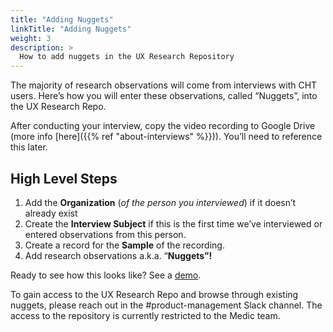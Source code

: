 ```yaml
---
title: "Adding Nuggets"
linkTitle: "Adding Nuggets"
weight: 3
description: >
  How to add nuggets in the UX Research Repository
---
```


The majority of research observations will come from interviews with CHT users. Here’s how you will enter these observations, called “Nuggets”, into the UX Research Repo.

After conducting your interview, copy the video recording to Google Drive (more info [here]({{% ref "about-interviews" %}})). You’ll need to reference this later. 

## High Level Steps

1. Add the **Organization** (*of the person you interviewed*) if it doesn’t already exist
2. Create the **Interview Subject** if this is the first time we’ve interviewed or entered observations from this person.
3. Create a record for the **Sample** of the recording.
4. Add research observations a.k.a. “**Nuggets”!** 

Ready to see how this looks like? See a [demo](https://drive.google.com/file/d/1YPXoba9gVmD7SP-X88PpJIsIVGvY86_G/view?usp=share_link).

To gain access to the UX Research Repo and browse through existing nuggets, please reach out in the #product-management Slack channel. The access to the repository is currently restricted to the Medic team.
